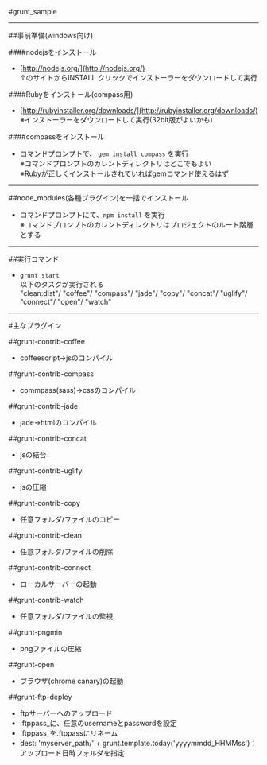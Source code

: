 #grunt_sample

---

##事前準備(windows向け)

####nodejsをインストール
* [http://nodejs.org/](http://nodejs.org/)  
↑のサイトからINSTALL クリックでインストーラーをダウンロードして実行

####Rubyをインストール(compass用)
* [http://rubyinstaller.org/downloads/](http://rubyinstaller.org/downloads/)  
※インストーラーをダウンロードして実行(32bit版がよいかも)

####compassをインストール
* コマンドプロンプトで、 `gem install compass` を実行  
※コマンドプロンプトのカレントディレクトリはどこでもよい  
※Rubyが正しくインストールされていればgemコマンド使えるはず


----

##node_modules(各種プラグイン)を一括でインストール
* コマンドプロンプトにて、`npm install` を実行  
※コマンドプロンプトのカレントディレクトリはプロジェクトのルート階層とする

----

##実行コマンド

* `grunt start`  
以下のタスクが実行される  
"clean:dist"/
"coffee"/
"compass"/
"jade"/
"copy"/
"concat"/
"uglify"/
"connect"/
"open"/
"watch"


---

#主なプラグイン

##grunt-contrib-coffee
* coffeescript→jsのコンパイル

##grunt-contrib-compass
* commpass(sass)→cssのコンパイル

##grunt-contrib-jade
* jade→htmlのコンパイル

##grunt-contrib-concat
* jsの結合

##grunt-contrib-uglify
* jsの圧縮

##grunt-contrib-copy
* 任意フォルダ/ファイルのコピー

##grunt-contrib-clean
* 任意フォルダ/ファイルの削除

##grunt-contrib-connect
* ローカルサーバーの起動

##grunt-contrib-watch
* 任意フォルダ/ファイルの監視

##grunt-pngmin
* pngファイルの圧縮

##grunt-open
* ブラウザ(chrome canary)の起動

##grunt-ftp-deploy
* ftpサーバーへのアップロード
* .ftppass_に、任意のusernameとpasswordを設定
* .ftppass_を.ftppassにリネーム
* dest: 'myserver_path/' + grunt.template.today('yyyymmdd_HHMMss')：アップロード日時フォルダを指定

